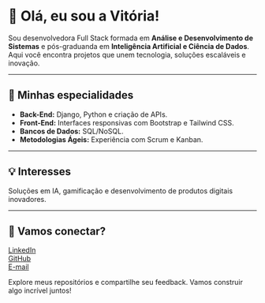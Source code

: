 # 👋 Olá, eu sou a Vitória!

Sou desenvolvedora Full Stack formada em **Análise e Desenvolvimento de Sistemas** e pós-graduanda em **Inteligência Artificial e Ciência de Dados**. Aqui você encontra projetos que unem tecnologia, soluções escaláveis e inovação.

---

## 🚀 Minhas especialidades

- **Back-End:** Django, Python e criação de APIs.
- **Front-End:** Interfaces responsivas com Bootstrap e Tailwind CSS.
- **Bancos de Dados:** SQL/NoSQL.
- **Metodologias Ágeis:** Experiência com Scrum e Kanban.

---

## 💡 Interesses

Soluções em IA, gamificação e desenvolvimento de produtos digitais inovadores.

---

## 🌟 Vamos conectar?

[LinkedIn](https://www.linkedin.com/in/vitoriadev)  
[GitHub](https://github.com/vitfreire)  
[E-mail](mailto:vitoria.loruama.freire@gmail.com)

Explore meus repositórios e compartilhe seu feedback. Vamos construir algo incrível juntos!

